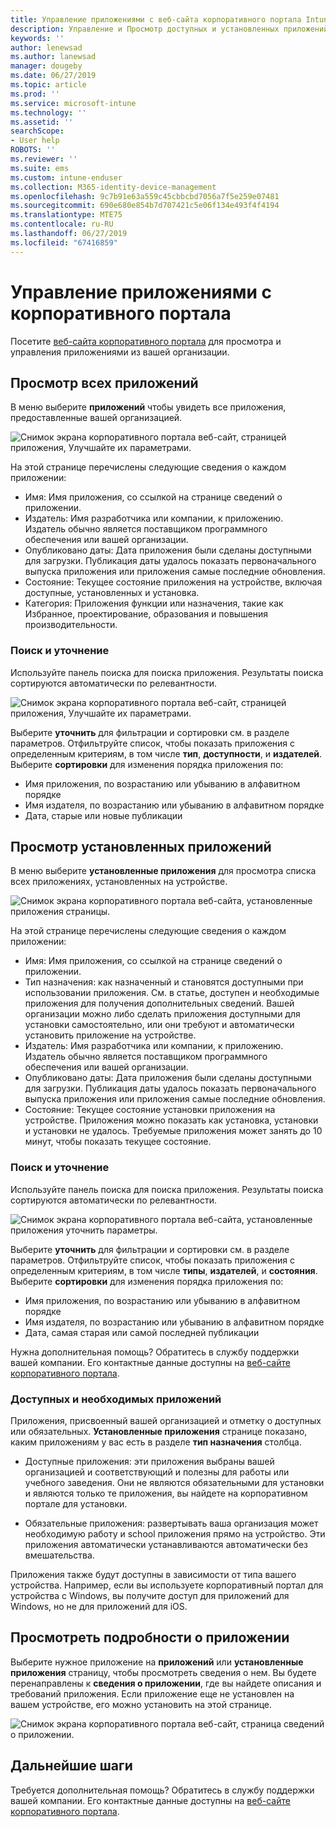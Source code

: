 ```yaml
---
title: Управление приложениями с веб-сайта корпоративного портала Intune
description: Управление и Просмотр доступных и установленных приложений
keywords: ''
author: lenewsad
ms.author: lanewsad
manager: dougeby
ms.date: 06/27/2019
ms.topic: article
ms.prod: ''
ms.service: microsoft-intune
ms.technology: ''
ms.assetid: ''
searchScope:
- User help
ROBOTS: ''
ms.reviewer: ''
ms.suite: ems
ms.custom: intune-enduser
ms.collection: M365-identity-device-management
ms.openlocfilehash: 9c7b91e63a559c45cbbcbd7056a7f5e259e07481
ms.sourcegitcommit: 690e680e854b7d707421c5e06f134e493f4f4194
ms.translationtype: MTE75
ms.contentlocale: ru-RU
ms.lasthandoff: 06/27/2019
ms.locfileid: "67416859"
---
```

# <a name="manage-apps-from-the-company-portal-website"></a>Управление приложениями с корпоративного портала 
Посетите [веб-сайта корпоративного портала](https://portal.manage.microsoft.com) для просмотра и управления приложениями из вашей организации. 

## <a name="view-all-apps"></a>Просмотр всех приложений  
В меню выберите **приложений** чтобы увидеть все приложения, предоставленные вашей организацией. 

   ![Снимок экрана корпоративного портала веб-сайт, страницей приложения, Улучшайте их параметрами.](./media/intune-view-apps-1907.png)  

На этой странице перечислены следующие сведения о каждом приложении:  

* Имя: Имя приложения, со ссылкой на странице сведений о приложении.
* Издатель: Имя разработчика или компании, к приложению. Издатель обычно является поставщиком программного обеспечения или вашей организации.  
* Опубликовано даты: Дата приложения были сделаны доступными для загрузки. Публикация даты удалось показать первоначального выпуска приложения или приложения самые последние обновления.
* Состояние: Текущее состояние приложения на устройстве, включая доступные, установленных и установка. 
* Категория: Приложения функции или назначения, такие как Избранное, проектирование, образования и повышения производительности.  

### <a name="search-and-refine"></a>Поиск и уточнение   

Используйте панель поиска для поиска приложения. Результаты поиска сортируются автоматически по релевантности.  

   ![Снимок экрана корпоративного портала веб-сайт, страницей приложения, Улучшайте их параметрами.](./media/intune-refine-all-apps-1907.png)  

Выберите **уточнить** для фильтрации и сортировки см. в разделе параметров. Отфильтруйте список, чтобы показать приложения с определенным критериям, в том числе **тип**, **доступности**, и **издателей**. Выберите **сортировки** для изменения порядка приложения по:

* Имя приложения, по возрастанию или убыванию в алфавитном порядке 
* Имя издателя, по возрастанию или убыванию в алфавитном порядке 
* Дата, старые или новые публикации  

## <a name="view-installed-apps"></a>Просмотр установленных приложений  
В меню выберите **установленные приложения** для просмотра списка всех приложениях, установленных на устройстве.  

   ![Снимок экрана корпоративного портала веб-сайта, установленные приложения страницы.](./media/intune-installed-apps-1907.png)  


На этой странице перечислены следующие сведения о каждом приложении:  

* Имя: Имя приложения, со ссылкой на странице сведений о приложении.
* Тип назначения: как назначенный и становятся доступными при использовании приложения. См. в статье, доступен и необходимые приложения для получения дополнительных сведений. Вашей организации можно либо сделать приложения доступными для установки самостоятельно, или они требуют и автоматически установить приложение на устройстве.  
* Издатель: Имя разработчика или компании, к приложению. Издатель обычно является поставщиком программного обеспечения или вашей организации.  
* Опубликовано даты: Дата приложения были сделаны доступными для загрузки. Публикация даты удалось показать первоначального выпуска приложения или приложения самые последние обновления.
* Состояние: Текущее состояние установки приложения на устройстве. Приложения можно показать как установка, установки и установки не удалось. Требуемые приложения может занять до 10 минут, чтобы показать текущее состояние.  

### <a name="search-and-refine"></a>Поиск и уточнение  

Используйте панель поиска для поиска приложения. Результаты поиска сортируются автоматически по релевантности.  

   ![Снимок экрана корпоративного портала веб-сайта, установленные приложения уточнить параметры.](./media/intune-installed-refine-1907.png)  

Выберите **уточнить** для фильтрации и сортировки см. в разделе параметров. Отфильтруйте список, чтобы показать приложения с определенным критериям, в том числе **типы**, **издателей**, и **состояния**. Выберите **сортировки** для изменения порядка приложения по:

* Имя приложения, по возрастанию или убыванию в алфавитном порядке  
* Имя издателя, по возрастанию или убыванию в алфавитном порядке  
* Дата, самая старая или самой последней публикации  

Нужна дополнительная помощь? Обратитесь в службу поддержки вашей компании. Его контактные данные доступны на [веб-сайте корпоративного портала](https://go.microsoft.com/fwlink/?linkid=2010980).  

### <a name="available-and-required-apps"></a>Доступных и необходимых приложений
Приложения, присвоенный вашей организацией и отметку о доступных или обязательных. **Установленные приложения** странице показано, каким приложениям у вас есть в разделе **тип назначения** столбца. 


* Доступные приложения: эти приложения выбраны вашей организацией и соответствующий и полезны для работы или учебного заведения. Они не являются обязательными для установки и являются только те приложения, вы найдете на корпоративном портале для установки. 

* Обязательные приложения: развертывать ваша организация может необходимую работу и school приложения прямо на устройство. Эти приложения автоматически устанавливаются автоматически без вмешательства. 

Приложения также будут доступны в зависимости от типа вашего устройства. Например, если вы используете корпоративный портал для устройства с Windows, вы получите доступ для приложений для Windows, но не для приложений для iOS.  

## <a name="view-app-details"></a>Просмотреть подробности о приложении  
Выберите нужное приложение на **приложений** или **установленные приложения** страницу, чтобы просмотреть сведения о нем. Вы будете перенаправлены к **сведения о приложении**, где вы найдете описания и требований приложения. Если приложение еще не установлен на вашем устройстве, его можно установить на этой странице. 


   ![Снимок экрана корпоративного портала веб-сайт, страница сведений о приложении.](./media/intune-app-details-1907.png)  

## <a name="next-steps"></a>Дальнейшие шаги
Требуется дополнительная помощь? Обратитесь в службу поддержки вашей компании. Его контактные данные доступны на [веб-сайте корпоративного портала](https://go.microsoft.com/fwlink/?linkid=2010980).  
